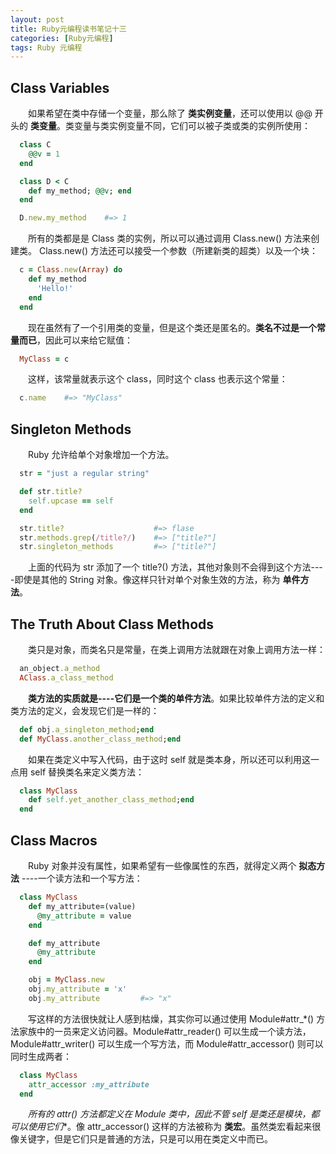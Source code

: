 ```yaml
---
layout: post
title: Ruby元编程读书笔记十三
categories: [Ruby元编程]
tags: Ruby 元编程
---
```


## Class Variables

&emsp;&emsp;如果希望在类中存储一个变量，那么除了 **类实例变量**，还可以使用以 @@ 开头的 **类变量**。类变量与类实例变量不同，它们可以被子类或类的实例所使用：
```ruby
  class C
    @@v = 1
  end

  class D < C
    def my_method; @@v; end
  end

  D.new.my_method    #=> 1
```

&emsp;&emsp;所有的类都是是 Class 类的实例，所以可以通过调用 Class.new() 方法来创建类。 Class.new() 方法还可以接受一个参数（所建新类的超类）以及一个块：
```ruby
  c = Class.new(Array) do
    def my_method
      'Hello!'
    end
  end
```
&emsp;&emsp;现在虽然有了一个引用类的变量，但是这个类还是匿名的。**类名不过是一个常量而已**，因此可以来给它赋值：
```ruby
  MyClass = c
```
&emsp;&emsp;这样，该常量就表示这个 class，同时这个 class 也表示这个常量：
```ruby
  c.name    #=> "MyClass"
```

## Singleton Methods

&emsp;&emsp;Ruby 允许给单个对象增加一个方法。
```ruby
  str = "just a regular string"

  def str.title?
    self.upcase == self
  end

  str.title?                    #=> flase
  str.methods.grep(/title?/)    #=> ["title?"]
  str.singleton_methods         #=> ["title?"]
```
&emsp;&emsp;上面的代码为 str 添加了一个 title?() 方法，其他对象则不会得到这个方法----即使是其他的 String 对象。像这样只针对单个对象生效的方法，称为 **单件方法**。

## The Truth About Class Methods

&emsp;&emsp;类只是对象，而类名只是常量，在类上调用方法就跟在对象上调用方法一样：
```ruby
  an_object.a_method
  AClass.a_class_method
```
&emsp;&emsp;**类方法的实质就是----它们是一个类的单件方法**。如果比较单件方法的定义和类方法的定义，会发现它们是一样的：
```ruby
  def obj.a_singleton_method;end
  def MyClass.another_class_method;end
```
&emsp;&emsp;如果在类定义中写入代码，由于这时 self 就是类本身，所以还可以利用这一点用 self 替换类名来定义类方法：
```ruby
  class MyClass
    def self.yet_another_class_method;end
  end
```

## Class Macros

&emsp;&emsp;Ruby 对象并没有属性，如果希望有一些像属性的东西，就得定义两个 **拟态方法** ----一个读方法和一个写方法：
```ruby
  class MyClass
    def my_attribute=(value)
      @my_attribute = value
    end

    def my_attribute
      @my_attribute
    end

    obj = MyClass.new
    obj.my_attribute = 'x'
    obj.my_attribute         #=> "x"
```
&emsp;&emsp;写这样的方法很快就让人感到枯燥，其实你可以通过使用 Module#attr_*() 方法家族中的一员来定义访问器。Module#attr_reader() 可以生成一个读方法， Module#attr_writer() 可以生成一个写方法，而 Module#attr_accessor() 则可以同时生成两者：
```ruby
  class MyClass
    attr_accessor :my_attribute
  end
```
&emsp;&emsp;**所有的 attr*() 方法都定义在 Module 类中，因此不管 self 是类还是模块，都可以使用它们**。像 attr_accessor() 这样的方法被称为 **类宏**。虽然类宏看起来很像关键字，但是它们只是普通的方法，只是可以用在类定义中而已。
